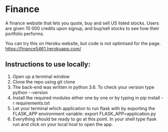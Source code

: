 # Finance

A finance website that lets you quote, buy and sell US listed stocks. 
Users are given 10 000 credits upon signup, and buy/sell stocks to see how their portfolio performs.

You can try this on Heroku website, but code is not optimised for the page. https://finance5461.herokuapp.com/

## Instructions to use locally: 
1. Open up a terminal window
2. Clone the repo using git clone
3. The back-end was written in python 3.6. To check your version type python --version
4. Install the required modules either one by one or by typing in pip install -r requirements.txt
5. Let your terminal which application to run flask with by exporting the FLASK_APP environment variable: export FLASK_APP=application.py
6. Everything should be ready to go at this point. In your shell type flask run and click on your local host to open the app.

